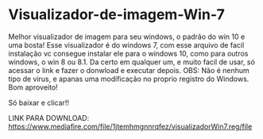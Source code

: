 # Visualizador-de-imagem-Win-7
Melhor visualizador de imagem para seu windows, o padrão do win 10 e uma bosta!
Esse visualizador é do windows 7, com esse arquivo de facil instalação vc consegue instalar ele para o windows 10, como para outros windows, o win 8 ou 8.1. Da certo em qualquer um, e muito facil de usar, só acessar o link e fazer o donwload e executar depois. OBS: Não é nenhum tipo de virus, e apanas uma modificação no proprio registro do Windows.
Bom aproveito!

Só baixar e clicar!!

LINK PARA DOWNLOAD: https://www.mediafire.com/file/1jtemhmgnnrqfez/visualizadorWin7.reg/file
